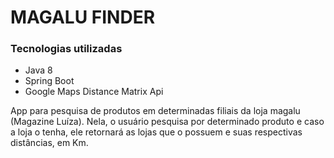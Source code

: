 # MAGALU FINDER

### Tecnologias utilizadas ###

* Java 8
* Spring Boot
* Google Maps Distance Matrix Api

App para pesquisa de produtos em determinadas filiais da loja magalu (Magazine Luíza). Nela, o usuário pesquisa por determinado produto e caso a loja o tenha, ele retornará as lojas que o possuem e suas respectivas distâncias, em Km.

